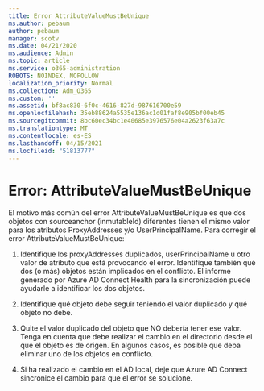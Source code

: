 ```yaml
---
title: Error AttributeValueMustBeUnique
ms.author: pebaum
author: pebaum
manager: scotv
ms.date: 04/21/2020
ms.audience: Admin
ms.topic: article
ms.service: o365-administration
ROBOTS: NOINDEX, NOFOLLOW
localization_priority: Normal
ms.collection: Adm_O365
ms.custom: ''
ms.assetid: bf8ac830-6f0c-4616-827d-987616700e59
ms.openlocfilehash: 35eb88624a5535e136ac1d01faf8e905bf00eb45
ms.sourcegitcommit: 8bc60ec34bc1e40685e3976576e04a2623f63a7c
ms.translationtype: MT
ms.contentlocale: es-ES
ms.lasthandoff: 04/15/2021
ms.locfileid: "51813777"
---
```

# <a name="error-attributevaluemustbeunique"></a>Error: AttributeValueMustBeUnique

El motivo más común del error AttributeValueMustBeUnique es que dos objetos con sourceanchor (inmutableId) diferentes tienen el mismo valor para los atributos ProxyAddresses y/o UserPrincipalName. Para corregir el error AttributeValueMustBeUnique:
  
1. Identifique los proxyAddresses duplicados, userPrincipalName u otro valor de atributo que está provocando el error. Identifique también qué dos (o más) objetos están implicados en el conflicto. El informe generado por Azure AD Connect Health para la sincronización puede ayudarle a identificar los dos objetos.
    
2. Identifique qué objeto debe seguir teniendo el valor duplicado y qué objeto no debe.
    
3. Quite el valor duplicado del objeto que NO debería tener ese valor. Tenga en cuenta que debe realizar el cambio en el directorio desde el que el objeto es de origen. En algunos casos, es posible que deba eliminar uno de los objetos en conflicto.
    
4. Si ha realizado el cambio en el AD local, deje que Azure AD Connect sincronice el cambio para que el error se solucione.
    


